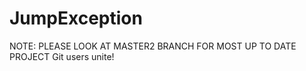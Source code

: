 JumpException
=============
NOTE: PLEASE LOOK AT MASTER2 BRANCH FOR MOST UP TO DATE PROJECT
Git users unite!
